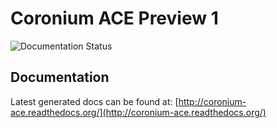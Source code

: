 # Coronium ACE Preview 1

![Documentation Status](https://readthedocs.org/projects/arthur-oauth-plugin/badge/?version=latest)

## Documentation

Latest generated docs can be found at: [http://coronium-ace.readthedocs.org/](http://coronium-ace.readthedocs.org/)
